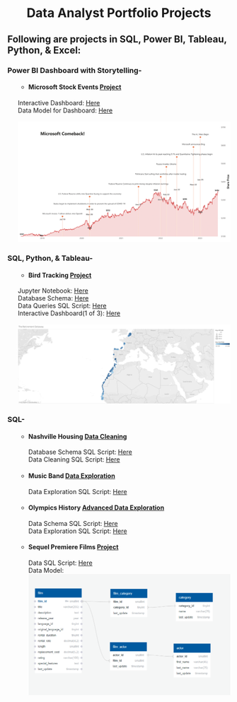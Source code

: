<h1 align="center">Data Analyst Portfolio Projects</h1>
<h2>Following are projects in SQL, Power BI, Tableau, Python, & Excel:</h2>

<p>
  <h3>Power BI Dashboard with Storytelling-</h3>
  <p>
    <ol>
      <ul>
        <li>
          <h4>Microsoft Stock Events <a href="https://github.com/luisosorio3214/Power-BI-Dashboards/tree/main/Microsoft%20Stock">Project</a>
          </h4>
        </li>
      </ul>
      Interactive Dashboard: 
          <a href="https://app.powerbi.com/view?r=eyJrIjoiYmQwNjkwYWQtY2ZmMy00NDBjLWIwMTYtZGE1ODI2MjhkM2QxIiwidCI6ImQxNzU2NzliLWFjZDMtNDY0NC1iZTgyLWFmMDQxOTgyOTc3YSIsImMiOjZ9">
            Here</a> <br>
      Data Model for Dashboard: <a href="https://github.com/luisosorio3214/Power-BI-Dashboards/blob/main/Microsoft%20Stock/Microsoft%20-%20Dashboard%20Images/data_model.PNG">
            Here</a> <br> <br>
      <img src="All Dashboard Images/Microsoft - Dashboard-1.png"> 
    </ol>

  </p> 
</p>



<p>
  <h3>SQL, Python, & Tableau-</h3>
  <p>
    <ol>
      <ul>
        <li>
          <h4>Bird Tracking <a href="https://github.com/luisosorio3214/SQL-Projects/tree/main/Bird%20Tracking">Project</a>
          </h4>
        </li>
      </ul>
      Jupyter Notebook: 
          <a href="https://github.com/luisosorio3214/SQL-Projects/blob/main/Bird%20Tracking/Bird_Tracking.ipynb">
            Here</a> <br>
      Database Schema: <a href="https://github.com/luisosorio3214/SQL-Projects/tree/main/Bird%20Tracking/Database%20-%20Schema">
            Here</a> <br>
      Data Queries SQL Script: <a href="https://github.com/luisosorio3214/SQL-Projects/blob/main/Bird%20Tracking/Outputs/bird_tracking.sql">
            Here</a> <br>
      Interactive Dashboard(1 of 3): <a href="https://public.tableau.com/shared/MMDCJHPN4?:display_count=n&:origin=viz_share_link">
            Here</a> <br> <br>
      <img src="All Dashboard Images/The Retirement Getaway.png"> 
    </ol>

  </p> 
</p>

<p>
  <h3>SQL-</h3>
  <p>
    <ol>
      <ul>
        <li>
          <h4>Nashville Housing <a href="https://github.com/luisosorio3214/SQL- 
          Projects/tree/main/Nashville%20Housing%20Data%20Cleaning">Data Cleaning</a>
          </h4>
          Database Schema SQL Script: <a href="https://github.com/luisosorio3214/SQL- 
                Projects/blob/main/Nashville%20Housing%20Data%20Cleaning/DATABASE_CREATION.sql">
                Here</a> <br>
          Data Cleaning SQL Script: <a href="https://github.com/luisosorio3214/SQL- 
          Projects/blob/main/Nashville%20Housing%20Data%20Cleaning/nashville_cleaning.sql">
                Here</a> <br>
        </li>
        <li>
          <h4>Music Band <a href="https://github.com/luisosorio3214/SQL-Projects/tree/main/Music%20Band">Data Exploration</a>
          </h4>
          Data Exploration SQL Script: 
              <a href="https://github.com/luisosorio3214/SQL-Projects/blob/main/Music%20Band/Music_Band_Project.sql">
                Here</a> <br>     
        </li>
        <li>
          <h4>Olympics History <a href="https://github.com/luisosorio3214/SQL-Projects/tree/main/Music%20Band"> Advanced Data 
              Exploration</a>
          </h4>
          Data Schema SQL Script: 
              <a href="https://github.com/luisosorio3214/SQL-Projects/blob/main/Olympics/OLYMPICS%20DATABASE%20-%20Schema.sql">
                Here</a> <br>     
          Data Exploration SQL Script: 
            <a href="https://github.com/luisosorio3214/SQL-Projects/blob/main/Olympics/OLYMPICS%20-%20SQL(%231-10).sql">
              Here</a> <br>    
        </li>
        <li>
          <h4>Sequel Premiere Films <a href="https://github.com/luisosorio3214/SQL-Projects/tree/main/Music%20Band">Project</a>
          </h4>
          Data SQL Script: 
              <a href="https://github.com/luisosorio3214/SQL- 
              Projects/blob/main/Sequel%20Premiere%20FIlms/Data%20Modeling%20%26%20Queries/Premiere%20Films.sql">
                Here</a> <br>     
          Data Model: <br>
            <img src="All Dashboard Images/film_schema.png">  
        </li>
      </ul>
    </ol>
  </p> 
</p>
